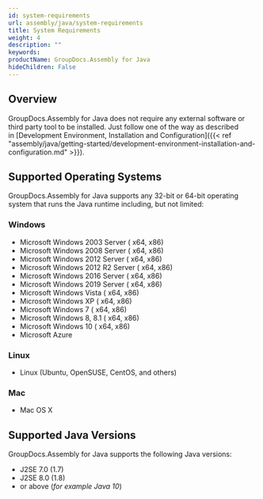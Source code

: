 ```yaml
---
id: system-requirements
url: assembly/java/system-requirements
title: System Requirements
weight: 4
description: ""
keywords: 
productName: GroupDocs.Assembly for Java
hideChildren: False
---
```

## Overview

GroupDocs.Assembly for Java does not require any external software or third party tool to be installed. Just follow one of the way as described in [Development Environment, Installation and Configuration]({{< ref "assembly/java/getting-started/development-environment-installation-and-configuration.md" >}}).

## Supported Operating Systems

GroupDocs.Assembly for Java supports any 32-bit or 64-bit operating system that runs the Java runtime including, but not limited:

### Windows

*   Microsoft Windows 2003 Server ( x64, x86)
*   Microsoft Windows 2008 Server ( x64, x86)
*   Microsoft Windows 2012 Server ( x64, x86)
*   Microsoft Windows 2012 R2 Server ( x64, x86)
*   Microsoft Windows 2016 Server ( x64, x86)
*   Microsoft Windows 2019 Server ( x64, x86)
*   Microsoft Windows Vista ( x64, x86)
*   Microsoft Windows XP ( x64, x86)
*   Microsoft Windows 7 ( x64, x86)
*   Microsoft Windows 8, 8.1 ( x64, x86)
*   Microsoft Windows 10 ( x64, x86)
*   Microsoft Azure

### Linux

*   Linux (Ubuntu, OpenSUSE, CentOS, and others)

### Mac

*   Mac OS X

## Supported Java Versions

GroupDocs.Assembly for Java supports the following Java versions:

*   J2SE 7.0 (1.7)
*   J2SE 8.0 (1.8)
*   or above (*for example Java 10*)
